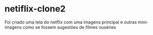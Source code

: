 # netiflix-clone2
Foi criado uma tela do netflix com uma imagens principal e outras mini-imagens como se fossem sugestões de filmes ouséries

